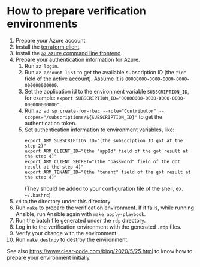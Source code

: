 # How to prepare verification environments

1. Prepare your Azure account.
2. Install the [terraform client](https://www.terraform.io/downloads.html).
3. Install the [`az` azure command line frontend](https://docs.microsoft.com/ja-jp/cli/azure/install-azure-cli?view=azure-cli-latest).
4. Prepare your authentication information for Azure.
   1. Run `az login`.
   2. Run `az account list` to get the available subscription ID (the `"id"` field of the active account).
      Assume it is `00000000-0000-0000-0000-000000000000`.
   3. Set the application id to the environment variable `SUBSCRIPTION_ID`, for example: `export SUBSCRIPTION_ID="00000000-0000-0000-0000-000000000000"`.
   4. Run `az ad sp create-for-rbac --role="Contributor" --scopes="/subscriptions/${SUBSCRIPTION_ID}"` to get the authentication token.
   5. Set authentication information to environment variables, like:
      ```
      export ARM_SUBSCRIPTION_ID="(the subscription ID got at the step 2)"
      export ARM_CLIENT_ID="(the "appId" field of the got result at the step 4)"
      export ARM_CLIENT_SECRET="(the "password" field of the got result at the step 4)"
      export ARM_TENANT_ID="(the "tenant" field of the got result at the step 4)"
      ```
      (They should be added to your configuration file of the shell, ex. `~/.bashrc`)
5. `cd` to the directory under this directory.
6. Run `make` to prepare the verification environment.
   If it fails, while running Ansible, run Ansible again with `make apply-playbook`.
7. Run the batch file generated under the `rdp` directory.
8. Log in to the verification environment with the generated `.rdp` files.
9. Verify your change with the environment.
10. Run `make destroy` to destroy the environment.

See also https://www.clear-code.com/blog/2020/5/25.html to know how to prepare your environment initially.

